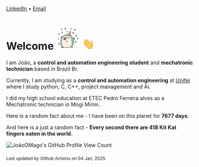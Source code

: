 [LinkedIn](https://www.linkedin.com/in/joão-pedro-gozzoli-b95641301/) &bull;
[Email](joaopedrogozzoli@gmail.com)

# Welcome <img src="happy.gif" height="64px" /> <img src="wave.gif" height="32px" />

I am João, a  **control and automation engineering student** and **mechatronic technician** based in Brazil Br.

Currently, I am studying as a **control and automation engineering** at [Unifei](https://unifei.edu.br) where I study python, C, C++, project management and Ai.

I did my high school education at ETEC Pedro Ferreira alves as a Mechatronic technician in Mogi Mirim.

Here is a random fact about me - I have been on this planet for **7677 days**.

And here is a just a random fact -  **Every second there are 418 Kit Kat fingers eaten in the world**.

![JoãoOMago's GitHub Profile View Count](https://komarev.com/ghpvc/?username=JoaoOMago)

<sub>Last updated by Github Actions on 04 Jan, 2025.</sub>
